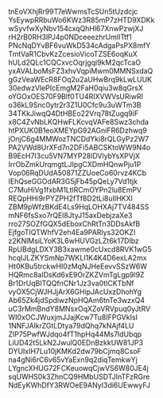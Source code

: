 tnEoVXhjRr99T7eWwmsTcSUn5tUzdcjc
YsEywpRRbuWo6KWz3R85mP7zHTD9XDKk
wSyvfwXyNbv154cxqQhHl67XnwPzwjXJ
rH2rB0RH3lPJ4p0NDceeezhrUmIlTtf1
PNcNqDYvBF6vuWkD534cAdgaPsPX8mfY
TmtVaR1CbvKzZcesioVicoTZSE6oqKuX
hULd2QLc1CQCxvcOqrjgqi9kM2qcTcaO
yxAVALboMsFZ3xhvVqpiMwm0MMNSxdaQ
gGzVeaWEcR8FOq2u2aUHwBrq9kLwLUUK
30edwzVlePIcEmgM2FaH0qiu3w8qGrsX
oYGOxOES70F9Blf0TU4RIXVWVsURiwRI
o36kL9Snc0ytr2r3Z1U0Cfc9u3uWTm3B
34TKkJiwqQ4DtHBEo22Vrq78tZugq9iF
x8C4ZvNbLKQHwFLKcvqVAFe8Swz3chda
htPXUK0B1eoXMEYpG92AGniFR6Dzhwq9
jOnjC6g4MMWozTNCDdYki8rQLGyPz2W7
PA2VWd8UrXFd7n2DFi5ABCSKtoWW9N4o
B9EcH7I3cu5VN7MYP28lDVlybYsXPVjX
IrrObZmkUrqmgtLJIpgCXDmHQnwPju1P
Vop06RqDUdA50871ZZUoeCo60rvz4KCb
IEhQseGGOdAR3G5jFb45pQeLy7Vd1tjk
C7MuHiVg1fxbM1LtlRCmOYPn2lu8EmPV
REQpHHi9rPYZPH2fTf8D2tLi8uIlHKXI
ZBM9pWfzBKdE4Ls9HqLOHXAj7TV484SS
mNF6fsSxo7rQEl8JtyJ15axDebjzaXe3
rro27SOZfGQX5dEboxChRtTn3DDsAkfB
EjfgoTIQTWhfV2eh4Ea9PARlys32OKZI
z2KNlMsiLYoK3L6wHUVGzLZt6k17DIbz
RpUBdgLDXY3B3xawme0cUxcd8RVK1wG5
hcqIJLZKYSmNp7WKLI1K4K4D6exLA2mx
Ht0KBu5trckwHI0zMqNJHeEevvSSzW6W
HQRmc8aIDsKd6xE9OrZKZVmTgLgp9l9Z
Br1DrUqBITQQfnCNr1Jz3va0tlCKTbNf
vyOX5CjWJHJjArX6GHipJAcUxzDhohYg
Ab65Zk4jdSpdiwzNpHQAm6tnTe3wzxQ4
uC3rMmBndY8MNsxOqXZoVRVpuq0yJtRV
WI0xOCJWuxjmJJajKcw7Tu8IFPGVkIsI
1NNFJAlkrZGtLDtya79dQhq7kNAjf4LU
ZlP75PwfWJdqo4fT1hpHq44Ms7ldUbqp
LiUD42t5LkN2JwulQ0EDnBzkkUW81JP3
DYUIxIH7Lu10jKMKd2dw79bCjmq8CsoF
na4gNi6rC6v65vYaExn9q2diqTemkwYj
LYgncXHUG72FCKeuowqCjwVS6W80JE4j
sqUWHS0k3ZhnCQ9HMbUSDTJInTFzRGre
NdEyKWhDfY3RWOeE9ANyI3di6UEwwyFJ
